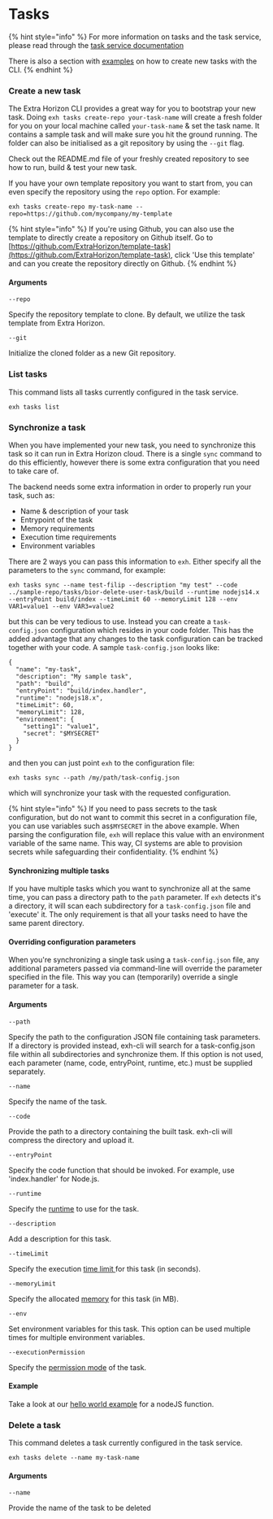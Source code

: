 # Tasks

{% hint style="info" %}
For more information on tasks and the task service, please read through the [task service documentation](https://docs.extrahorizon.com/extrahorizon/for-developers/automation/task-service)

There is also a section with [examples](https://docs.extrahorizon.com/extrahorizon/services/automation/task-service/examples) on how to create new tasks with the CLI.
{% endhint %}

### Create a new task

The Extra Horizon CLI provides a great way for you to bootstrap your new task. Doing `exh tasks create-repo your-task-name` will create a fresh folder for you on your local machine called `your-task-name` & set the task name. It contains a sample task and will make sure you hit the ground running. The folder can also be initialised as a git repository by using the `--git` flag.

Check out the README.md file of your freshly created repository to see how to run, build & test your new task.

If you have your own template repository you want to start from, you can even specify the repository using the `repo` option. For example:

```
exh tasks create-repo my-task-name --repo=https://github.com/mycompany/my-template
```

{% hint style="info" %}
If you're using Github, you can also use the template to directly create a repository on Github itself. Go to [https://github.com/ExtraHorizon/template-task](https://github.com/ExtraHorizon/template-task), click 'Use this template' and can you create the repository directly on Github.
{% endhint %}

#### Arguments

`--repo`

Specify the repository template to clone. By default, we utilize the task template from Extra Horizon.

`--git`

Initialize the cloned folder as a new Git repository.

### List tasks

This command lists all tasks currently configured in the task service.

```
exh tasks list
```

### Synchronize a task

When you have implemented your new task, you need to synchronize this task so it can run in Extra Horizon cloud. There is a single `sync` command to do this efficiently, however there is some extra configuration that you need to take care of.

The backend needs some extra information in order to properly run your task, such as:

* Name & description of your task
* Entrypoint of the task
* Memory requirements
* Execution time requirements
* Environment variables

There are 2 ways you can pass this information to `exh`. Either specify all the parameters to the `sync` command, for example:

```
exh tasks sync --name test-filip --description "my test" --code ../sample-repo/tasks/bior-delete-user-task/build --runtime nodejs14.x --entryPoint build/index --timeLimit 60 --memoryLimit 128 --env VAR1=value1 --env VAR3=value2
```

but this can be very tedious to use. Instead you can create a `task-config.json` configuration which resides in your code folder. This has the added advantage that any changes to the task configuration can be tracked together with your code. A sample `task-config.json` looks like:

```
{
  "name": "my-task",
  "description": "My sample task",
  "path": "build",
  "entryPoint": "build/index.handler",
  "runtime": "nodejs18.x",
  "timeLimit": 60,
  "memoryLimit": 128,
  "environment": {
    "setting1": "value1",
    "secret": "$MYSECRET"
  }
}
```

and then you can just point `exh` to the configuration file:

```
exh tasks sync --path /my/path/task-config.json
```

which will synchronize your task with the requested configuration.

{% hint style="info" %}
If you need to pass secrets to the task configuration, but do not want to commit this secret in a configuration file, you can use variables such as`$MYSECRET` in the above example. When parsing the configuration file, `exh` will replace this value with an environment variable of the same name. This way, CI systems are able to provision secrets while safeguarding their confidentiality.
{% endhint %}

#### Synchronizing multiple tasks

If you have multiple tasks which you want to synchronize all at the same time, you can pass a directory path to the `path` parameter. If `exh` detects it's a directory, it will scan each subdirectory for a `task-config.json` file and 'execute' it. The only requirement is that all your tasks need to have the same parent directory.

#### Overriding configuration parameters

When you're synchronizing a single task using a `task-config.json` file, any additional parameters passed via command-line will override the parameter specified in the file. This way you can (temporarily) override a single parameter for a task.

#### Arguments

`--path`

Specify the path to the configuration JSON file containing task parameters. If a directory is provided instead, exh-cli will search for a task-config.json file within all subdirectories and synchronize them. If this option is not used, each parameter (name, code, entryPoint, runtime, etc.) must be supplied separately.

`--name`

Specify the name of the task.

`--code`

Provide the path to a directory containing the built task. exh-cli will compress the directory and upload it.

`--entryPoint`

Specify the code function that should be invoked. For example, use 'index.handler' for Node.js.

`--runtime`

Specify the [runtime](https://docs.extrahorizon.com/extrahorizon/services/automation/task-service/functions#runtime) to use for the task.

`--description`

Add a description for this task.

`--timeLimit`

Specify the execution [time limit ](https://docs.extrahorizon.com/extrahorizon/services/automation/task-service/functions#timelimit)for this task (in seconds).

`--memoryLimit`

Specify the allocated [memory](https://docs.extrahorizon.com/extrahorizon/services/automation/task-service/functions#memorylimit) for this task (in MB).

`--env`

Set environment variables for this task. This option can be used multiple times for multiple environment variables.

`--executionPermission`

Specify the [permission mode](https://docs.extrahorizon.com/extrahorizon/services/automation/task-service/functions#executionoptions-properties) of the task.

#### Example

Take a look at our [hello world example](https://docs.extrahorizon.com/extrahorizon/services/automation/task-service/examples/hello-world-js) for a nodeJS function.

### Delete a task

This command deletes a task currently configured in the task service.

```
exh tasks delete --name my-task-name
```

#### Arguments

`--name`

Provide the name of the task to be deleted
